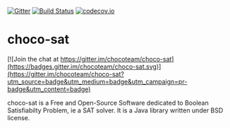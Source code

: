 [![Gitter](https://badges.gitter.im/chocoteam/choco-sat.svg)](https://gitter.im/chocoteam/choco-sat?utm_source=badge&utm_medium=badge&utm_campaign=pr-badge) [![Build Status](https://travis-ci.org/chocoteam/choco-sat.svg?branch=master)](https://travis-ci.org/chocoteam/choco-sat) [![codecov.io](https://codecov.io/github/chocoteam/choco-sat/coverage.svg?branch=master)](https://codecov.io/github/chocoteam/choco-sat?branch=master)


choco-sat
=========

[![Join the chat at https://gitter.im/chocoteam/choco-sat](https://badges.gitter.im/chocoteam/choco-sat.svg)](https://gitter.im/chocoteam/choco-sat?utm_source=badge&utm_medium=badge&utm_campaign=pr-badge&utm_content=badge)

choco-sat is a Free and Open-Source Software dedicated to Boolean Satisfiabilty Problem, ie a SAT solver. 
It is a Java library written under BSD license. 